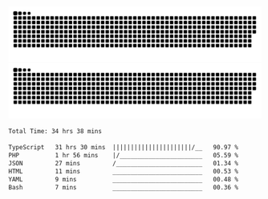 ![github contribution grid snake animation](https://raw.githubusercontent.com/Madscientiste/Madscientiste/output/github-contribution-grid-snake-dark.svg#gh-dark-mode-only)
![github contribution grid snake animation](https://raw.githubusercontent.com/Madscientiste/Madscientiste/output/github-contribution-grid-snake.svg#gh-light-mode-only)

<!--START_SECTION:waka-->

```text
Total Time: 34 hrs 38 mins

TypeScript   31 hrs 30 mins  ||||||||||||||||||||||/__   90.97 %
PHP          1 hr 56 mins    |/_______________________   05.59 %
JSON         27 mins         /________________________   01.34 %
HTML         11 mins         _________________________   00.53 %
YAML         9 mins          _________________________   00.48 %
Bash         7 mins          _________________________   00.36 %
```

<!--END_SECTION:waka-->
